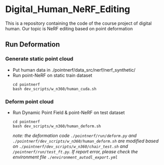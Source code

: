 # Digital_Human_NeRF_Editing
This is a repository containing the code of the course project of digital human. Our topic is NeRF editing based on point deformation


## Run Deformation

### Generate static point cloud
- Put human data in ./pointnerf/data_src/nerf/nerf_synthetic/
- Run point-NeRF on static train dataset
    ```
    cd pointnerf
    bash dev_scripts/w_n360/human_cuda.sh 
    ```
### Deform point cloud
- Run Dynamic Point Field & point-NeRF on test dataset
    ```
    cd pointnerf
    bash dev_scripts/w_n360/human_deform.sh
    ```
    _note: the deformation code ```./pointnerf/run/deform.py``` and ```./pointnerf/dev_scripts/w_n360/human_deform.sh``` are modified based on ```./pointnerf/dev_scripts/w_n360/chair_test.sh``` and ```/pointnerf/run/test_ft.py```. If report error, please check the environment file ```./environment_autodl_export.yml```_
